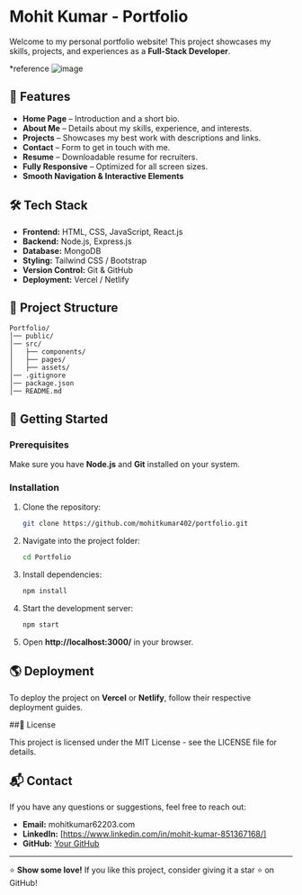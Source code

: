 # Mohit Kumar - Portfolio

Welcome to my personal portfolio website! This project showcases my skills, projects, and experiences as a **Full-Stack Developer**.


*reference
![image](https://github.com/user-attachments/assets/29af274d-e0a7-4795-ae39-10f734487c35)





## 📌 Features
- **Home Page** – Introduction and a short bio.
- **About Me** – Details about my skills, experience, and interests.
- **Projects** – Showcases my best work with descriptions and links.
- **Contact** – Form to get in touch with me.
- **Resume** – Downloadable resume for recruiters.
- **Fully Responsive** – Optimized for all screen sizes.
- **Smooth Navigation & Interactive Elements**

## 🛠️ Tech Stack
- **Frontend:** HTML, CSS, JavaScript, React.js
- **Backend:** Node.js, Express.js
- **Database:** MongoDB
- **Styling:** Tailwind CSS / Bootstrap
- **Version Control:** Git & GitHub
- **Deployment:** Vercel / Netlify

## 📂 Project Structure
```
Portfolio/
│── public/
│── src/
│   ├── components/
│   ├── pages/
│   ├── assets/
│── .gitignore
│── package.json
│── README.md
```

## 🚀 Getting Started
### Prerequisites
Make sure you have **Node.js** and **Git** installed on your system.

### Installation
1. Clone the repository:
   ```sh
   git clone https://github.com/mohitkumar402/portfolio.git
   ```
2. Navigate into the project folder:
   ```sh
   cd Portfolio
   ```
3. Install dependencies:
   ```sh
   npm install
   ```
4. Start the development server:
   ```sh
   npm start
   ```
5. Open **http://localhost:3000/** in your browser.

## 🌎 Deployment
To deploy the project on **Vercel** or **Netlify**, follow their respective deployment guides.

##📜 License

This project is licensed under the MIT License - see the LICENSE file for details.

## 📬 Contact
If you have any questions or suggestions, feel free to reach out:
- **Email:** mohitkumar62203.com
- **LinkedIn:** [https://www.linkedin.com/in/mohit-kumar-851367168/]
- **GitHub:** [Your GitHub](https://github.com/mohitkumar402)

---

⭐ **Show some love!** If you like this project, consider giving it a star ⭐ on GitHub!

